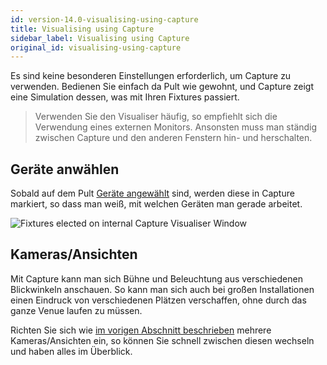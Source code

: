```yaml
---
id: version-14.0-visualising-using-capture
title: Visualising using Capture
sidebar_label: Visualising using Capture
original_id: visualising-using-capture
---
```


Es sind keine besonderen Einstellungen erforderlich, um Capture zu
verwenden. Bedienen Sie einfach da Pult wie gewohnt, und Capture zeigt
eine Simulation dessen, was mit Ihren Fixtures passiert.

>Verwenden Sie den Visualiser häufig, so empfiehlt sich die Verwendung eines externen Monitors. Ansonsten muss man ständig zwischen Capture und den anderen Fenstern hin- und herschalten.

Geräte anwählen
---------------

Sobald auf dem Pult [Geräte angewählt](../controlling-fixtures/using-the-select-buttons-and-wheels.md#dimmer-und-geräte-zum-steuern-auswählen) sind, werden diese in Capture
markiert, so dass man weiß, mit welchen Geräten man gerade arbeitet.

![Fixtures elected on internal Capture Visualiser Window](/docs/images/Fixtures-elected-on-internal-Capture-Visualiser-Window.png)

Kameras/Ansichten
-----------------

Mit Capture kann man sich Bühne und Beleuchtung aus verschiedenen
Blickwinkeln anschauen. So kann man sich auch bei großen Installationen
einen Eindruck von verschiedenen Plätzen verschaffen, ohne durch das
ganze Venue laufen zu müssen.

Richten Sie sich wie [im vorigen Abschnitt beschrieben](setting-up-the-rig.md#kameras-einrichten-ansichten) mehrere
Kameras/Ansichten ein, so können Sie schnell zwischen diesen wechseln
und haben alles im Überblick.
